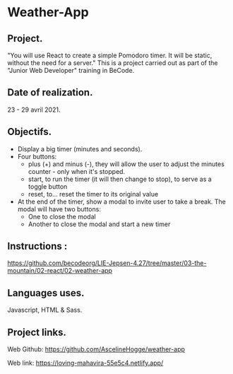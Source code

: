 # Weather-App 

## Project.
"You will use React to create a simple Pomodoro timer.
It will be static, without the need for a server."
This is a project carried out as part of the "Junior Web Developer" training in BeCode.

## Date of realization.
23 - 29 avril 2021.

## Objectifs.
- Display a big timer (minutes and seconds).
- Four buttons:
   - plus (+) and minus (-), they will allow the user to adjust the minutes counter - only when it's stopped.
   - start, to run the timer (it will then change to stop), to serve as a toggle button
   - reset, to… reset the timer to its original value
- At the end of the timer, show a modal to invite user to take a break. The modal will have two buttons:
   - One to close the modal
   - Another to close the modal and start a new timer

## Instructions :
https://github.com/becodeorg/LIE-Jepsen-4.27/tree/master/03-the-mountain/02-react/02-weather-app

## Languages uses.
Javascript, HTML & Sass.

## Project links.
Web Github: https://github.com/AscelineHogge/weather-app

Web link: https://loving-mahavira-55e5c4.netlify.app/

